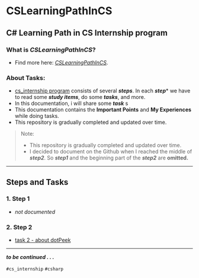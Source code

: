 # CSLearningPathInCS
## C# Learning Path in CS Internship program

### What is *CSLearningPathInCS*?
- Find more here: [*CSLearningPathInCS*](./README.md).
### About Tasks:
- [cs_internship program](https://github.com/cs-internship/cs-internship-spec) consists of several ***steps***. In each ***step**** we have to read some ***study items***, do some ***tasks***, and more.
- In this documentation, i will share some ***task*** s
- This documentation contains the **Important Points** and **My Experiences** while doing tasks.
- This repository is gradually completed and updated over time.
> Note:
> - This repository is gradually completed and updated over time.
> - I decided to document on the Github when I reached the middle of ***step2***. So ***step1*** and the beginning part of the ***step2*** are **omitted.**
---
## Steps and Tasks
### 1. Step 1  

- *not documented*

### 2. Step 2  
- [task 2 - about dotPeek](./some-tasks/step2-task2-dotPeek.md)

---

***to be continued . . .***

`#cs_internship` `#csharp`
